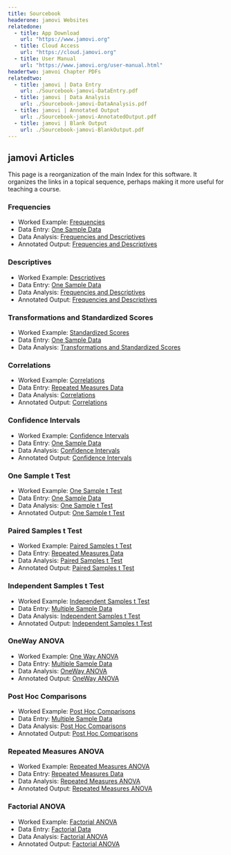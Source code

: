 ```yaml
---
title: Sourcebook
headerone: jamovi Websites
relatedone:
  - title: App Download
    url: "https://www.jamovi.org"
  - title: Cloud Access
    url: "https://cloud.jamovi.org"
  - title: User Manual
    url: "https://www.jamovi.org/user-manual.html"
headertwo: jamvoi Chapter PDFs
relatedtwo:
  - title: jamovi | Data Entry
    url: ./Sourcebook-jamovi-DataEntry.pdf
  - title: jamovi | Data Analysis
    url: ./Sourcebook-jamovi-DataAnalysis.pdf
  - title: jamovi | Annotated Output
    url: ./Sourcebook-jamovi-AnnotatedOutput.pdf
  - title: jamovi | Blank Output
    url: ./Sourcebook-jamovi-BlankOutput.pdf
---
```


## jamovi Articles

This page is a reorganization of the main Index for this software. It organizes the links in a topical sequence, perhaps making it more useful for teaching a course.

### Frequencies

- Worked Example: [Frequencies](../Intro/worked-examples/frequencies.md)
- Data Entry: [One Sample Data](./data-entry/onesample.md)
- Data Analysis: [Frequencies and Descriptives](./data-analysis/descriptives.md)
- Annotated Output: [Frequencies and Descriptives](./annotated-output/descriptives.md)

### Descriptives

- Worked Example: [Descriptives](../Intro/worked-examples/descriptives.md)
- Data Entry: [One Sample Data](./data-entry/onesample.md)
- Data Analysis: [Frequencies and Descriptives](./data-analysis/descriptives.md)
- Annotated Output: [Frequencies and Descriptives](./annotated-output/descriptives.md)

### Transformations and Standardized Scores

- Worked Example: [Standardized Scores](../Intro/worked-examples/standardized.md)
- Data Entry: [One Sample Data](./data-entry/onesample.md)
- Data Analysis: [Transformations and Standardized Scores](./data-analysis/standardized.md)

### Correlations

- Worked Example: [Correlations](../Intro/worked-examples/correlations.md)
- Data Entry: [Repeated Measures Data](./data-entry/repeated.md)
- Data Analysis: [Correlations](./data-analysis/correlations.md)
- Annotated Output: [Correlations](./annotated-output/correlations.md)

### Confidence Intervals

- Worked Example: [Confidence Intervals](../Intro/worked-examples/intervals.md)
- Data Entry: [One Sample Data](./data-entry/onesample.md)
- Data Analysis: [Confidence Intervals](./data-analysis/intervals.md)
- Annotated Output: [Confidence Intervals](./annotated-output/intervals.md)

### One Sample t Test

- Worked Example: [One Sample t Test](../Intro/worked-examples/onesample.md)
- Data Entry: [One Sample Data](./data-entry/onesample.md)
- Data Analysis: [One Sample t Test](./data-analysis/onesample.md)
- Annotated Output: [One Sample t Test](./annotated-output/onesample.md)

### Paired Samples t Test

- Worked Example: [Paired Samples t Test](../Intro/worked-examples/paired.md)
- Data Entry: [Repeated Measures Data](./data-entry/repeated.md)
- Data Analysis: [Paired Samples t Test](./data-analysis/paired.md)
- Annotated Output: [Paired Samples t Test](./annotated-output/paired.md)

### Independent Samples t Test

- Worked Example: [Independent Samples t Test](../Intro/worked-examples/independent.md)
- Data Entry: [Multiple Sample Data](./data-entry/multisample.md)
- Data Analysis: [Independent Samples t Test](./data-analysis/independent.md)
- Annotated Output: [Independent Samples t Test](./annotated-output/independent.md)

### OneWay ANOVA

- Worked Example: [One Way ANOVA](../Intro/worked-examples/oneway.md)
- Data Entry: [Multiple Sample Data](./data-entry/multisample.md)
- Data Analysis: [OneWay ANOVA](./data-analysis/oneway.md)
- Annotated Output: [OneWay ANOVA](./annotated-output/oneway.md)

### Post Hoc Comparisons

- Worked Example: [Post Hoc Comparisons](../Intro/worked-examples/posthocs.md)
- Data Entry: [Multiple Sample Data](./data-entry/multisample.md)
- Data Analysis: [Post Hoc Comparisons](./data-analysis/posthocs.md)
- Annotated Output: [Post Hoc Comparisons](./annotated-output/posthocs.md)

### Repeated Measures ANOVA

- Worked Example: [Repeated Measures ANOVA](../Intro/worked-examples/repeated.md)
- Data Entry: [Repeated Measures Data](./data-entry/repeated.md)
- Data Analysis: [Repeated Measures ANOVA](./data-analysis/repeated.md)
- Annotated Output: [Repeated Measures ANOVA](./annotated-output/repeated.md)

### Factorial ANOVA

- Worked Example: [Factorial ANOVA](../Intro/worked-examples/factorial.md)
- Data Entry: [Factorial Data](./data-entry/factorial.md)
- Data Analysis: [Factorial ANOVA](./data-analysis/factorial.md)
- Annotated Output: [Factorial ANOVA](./annotated-output/factorial.md)
